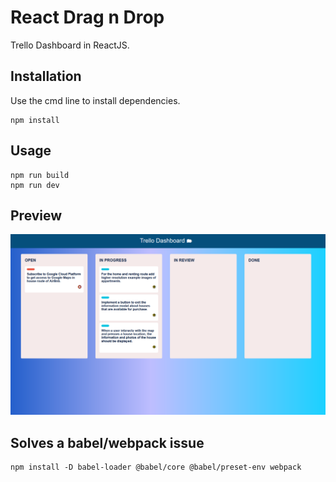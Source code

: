 # React Drag n Drop

Trello Dashboard in ReactJS.

## Installation

Use the cmd line to install dependencies.

```
npm install
```

## Usage

```
npm run build
npm run dev
```

## Preview

<img src="preview.png"/>


## Solves a babel/webpack issue

```
npm install -D babel-loader @babel/core @babel/preset-env webpack
```
